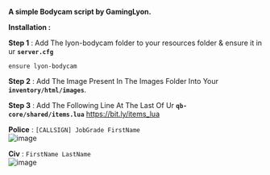 **A simple Bodycam script by GamingLyon.**

**Installation :**

**Step 1** : Add The lyon-bodycam folder to your resources folder & ensure it in ur **`server.cfg`**

`ensure lyon-bodycam`

**Step 2** : Add The Image Present In The Images Folder Into Your **`inventory/html/images`**.

**Step 3** : Add The Following Line At The Last Of Ur **`qb-core/shared/items.lua`** 
           https://bit.ly/items_lua

**Police** : `[CALLSIGN] JobGrade FirstName `<br> ![image](https://user-images.githubusercontent.com/66404074/147681626-cc848c0d-e844-482e-b363-38869059136c.png)

**Civ** : `FirstName LastName` <br> ![image](https://user-images.githubusercontent.com/66404074/147681695-d95466d1-042c-4e82-84c4-e5d54c825723.png)


